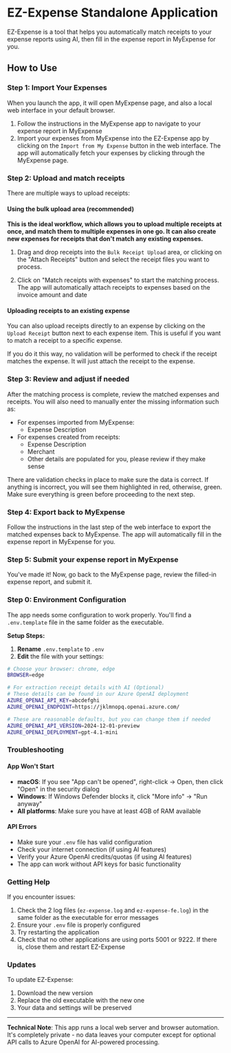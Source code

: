 # EZ-Expense Standalone Application

EZ-Expense is a tool that helps you automatically match receipts to your expense reports using AI, then fill in the expense report in MyExpense for you.

## How to Use

### Step 1: Import Your Expenses

When you launch the app, it will open MyExpense page, and also a local web interface in your default browser.

1. Follow the instructions in the MyExpense app to navigate to your expense report in
   MyExpense
2. Import your expenses from MyExpense into the EZ-Expense app by clicking on the
   `Import from My Expense` button in the web interface. The app will automatically
   fetch your expenses by clicking through the MyExpense page.

### Step 2: Upload and match receipts

There are multiple ways to upload receipts:

#### Using the bulk upload area (recommended)

**This is the ideal workflow, which allows you to upload multiple receipts at once, and
match them to multiple expenses in one go. It can also create new expenses for receipts
that don't match any existing expenses.**

1. Drag and drop receipts into the `Bulk Receipt Upload` area, or clicking on the
"Attach Receipts" button and select the receipt files you want to process.

1. Click on "Match receipts with expenses" to start the matching process. The app will
automatically attach receipts to expenses based on the invoice amount and date

#### Uploading receipts to an existing expense

You can also upload receipts directly to an expense by clicking on the `Upload Receipt`
button next to each expense item. This is useful if you want to match a receipt to a
specific expense.

If you do it this way, no validation will be performed to check if the receipt matches
the expense. It will just attach the receipt to the expense.

### Step 3: Review and adjust if needed

After the matching process is complete, review the matched expenses and receipts. You
will also need to manually enter the missing information such as:

- For expenses imported from MyExpense:
  - Expense Description
- For expenses created from receipts:
  - Expense Description
  - Merchant
  - Other details are populated for you, please review if they make sense

There are validation checks in place to make sure the data is correct. If anything is
incorrect, you will see them highlighted in red, otherwise, green. Make sure everything
is green before proceeding to the next step.

### Step 4: Export back to MyExpense

Follow the instructions in the last step of the web interface to export the matched
expenses back to MyExpense. The app will automatically fill in the expense report in
MyExpense for you.

### Step 5: Submit your expense report in MyExpense

You've made it! Now, go back to the MyExpense page, review the filled-in expense
report, and submit it.

### Step 0: Environment Configuration

The app needs some configuration to work properly. You'll find a `.env.template` file in the same folder as the executable.

**Setup Steps:**

1. **Rename** `.env.template` to `.env`
2. **Edit** the file with your settings:

```bash
# Choose your browser: chrome, edge
BROWSER=edge

# For extraction receipt details with AI (Optional)
# These details can be found in our Azure OpenAI deployment
AZURE_OPENAI_API_KEY=abcdefghi
AZURE_OPENAI_ENDPOINT=https://jklmnopq.openai.azure.com/

# These are reasonable defaults, but you can change them if needed
AZURE_OPENAI_API_VERSION=2024-12-01-preview
AZURE_OPENAI_DEPLOYMENT=gpt-4.1-mini
```

### Troubleshooting

#### App Won't Start

- **macOS**: If you see "App can't be opened", right-click → Open, then click "Open" in the security dialog
- **Windows**: If Windows Defender blocks it, click "More info" → "Run anyway"
- **All platforms**: Make sure you have at least 4GB of RAM available

#### API Errors

- Make sure your `.env` file has valid configuration
- Check your internet connection (if using AI features)
- Verify your Azure OpenAI credits/quotas (if using AI features)
- The app can work without API keys for basic functionality

### Getting Help

If you encounter issues:

1. Check the 2 log files (`ez-expense.log` and `ez-expense-fe.log`) in the same folder as the executable for error messages
2. Ensure your `.env` file is properly configured
3. Try restarting the application
4. Check that no other applications are using ports 5001 or 9222. If there is, close them and restart EZ-Expense

### Updates

To update EZ-Expense:

1. Download the new version
2. Replace the old executable with the new one
3. Your data and settings will be preserved

---

**Technical Note**: This app runs a local web server and browser automation. It's completely private - no data leaves your computer except for optional API calls to Azure OpenAI for AI-powered processing.
